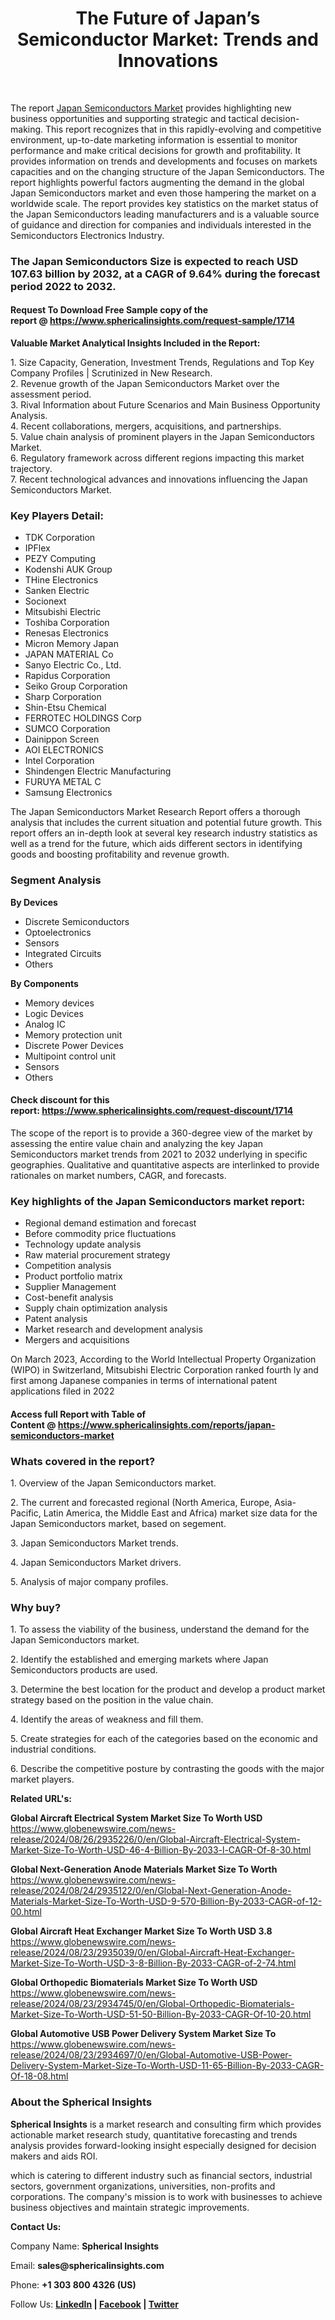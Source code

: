 <h1 style="text-align: center;">The Future of Japan&rsquo;s Semiconductor Market: Trends and Innovations</h1>
<p>&nbsp;</p>
<p>The report&nbsp;<a href="https://www.sphericalinsights.com/reports/japan-semiconductors-market" target="_blank" rel="noopener noreferrer">Japan Semiconductors Market</a>&nbsp;provides highlighting new business opportunities and supporting strategic and tactical decision-making. This report recognizes that in this rapidly-evolving and competitive environment, up-to-date marketing information is essential to monitor performance and make critical decisions for growth and profitability. It provides information on trends and developments and focuses on markets capacities and on the changing structure of the Japan Semiconductors. The report highlights powerful factors augmenting the demand in the global Japan Semiconductors market and even those hampering the market on a worldwide scale. The report provides key statistics on the market status of the Japan Semiconductors leading manufacturers and is a valuable source of guidance and direction for companies and individuals interested in the Semiconductors Electronics Industry.</p>
<h3>The Japan Semiconductors Size is expected to reach USD 107.63 billion by 2032, at a CAGR of 9.64% during the forecast period 2022 to 2032.</h3>
<h4>Request To Download Free Sample copy of the report&nbsp;@&nbsp;<a href="https://www.sphericalinsights.com/request-sample/1714" target="_blank" rel="noopener noreferrer">https://www.sphericalinsights.com/request-sample/1714</a></h4>
<p><strong>Valuable Market Analytical Insights Included in the Report:</strong></p>
<p>1. Size Capacity, Generation, Investment Trends, Regulations and Top Key Company Profiles | Scrutinized in New Research.<br />2. Revenue growth of the Japan Semiconductors Market over the assessment period.<br />3. Rival Information about Future Scenarios and Main Business Opportunity Analysis.<br />4. Recent collaborations, mergers, acquisitions, and partnerships.<br />5. Value chain analysis of prominent players in the Japan Semiconductors Market.<br />6. Regulatory framework across different regions impacting this market trajectory.<br />7. Recent technological advances and innovations influencing the Japan Semiconductors Market.</p>
<h3><strong>Key Players Detail:</strong></h3>
<ul>
<li>TDK Corporation</li>
<li>IPFlex</li>
<li>PEZY Computing</li>
<li>Kodenshi AUK Group</li>
<li>THine Electronics</li>
<li>Sanken Electric</li>
<li>Socionext</li>
<li>Mitsubishi Electric</li>
<li>Toshiba Corporation</li>
<li>Renesas Electronics</li>
<li>Micron Memory Japan</li>
<li>JAPAN MATERIAL Co</li>
<li>Sanyo Electric Co., Ltd.</li>
<li>Rapidus Corporation</li>
<li>Seiko Group Corporation</li>
<li>Sharp Corporation</li>
<li>Shin-Etsu Chemical</li>
<li>FERROTEC HOLDINGS Corp</li>
<li>SUMCO Corporation</li>
<li>Dainippon Screen</li>
<li>AOI ELECTRONICS</li>
<li>Intel Corporation</li>
<li>Shindengen Electric Manufacturing</li>
<li>FURUYA METAL C</li>
<li>Samsung Electronics</li>
</ul>
<p>The Japan Semiconductors Market Research Report offers a thorough analysis that includes the current situation and potential future growth. This report offers an in-depth look at several key research industry statistics as well as a trend for the future, which aids different sectors in identifying goods and boosting profitability and revenue growth.</p>
<h3><strong>Segment Analysis</strong></h3>
<p><strong>By Devices</strong></p>
<ul>
<li>Discrete Semiconductors</li>
<li>Optoelectronics</li>
<li>Sensors</li>
<li>Integrated Circuits</li>
<li>Others</li>
</ul>
<p><strong>By Components</strong></p>
<ul>
<li>Memory devices</li>
<li>Logic Devices</li>
<li>Analog IC</li>
<li>Memory protection unit</li>
<li>Discrete Power Devices</li>
<li>Multipoint control unit</li>
<li>Sensors</li>
<li>Others</li>
</ul>
<h4>Check discount for this report:&nbsp;<a href="https://www.sphericalinsights.com/request-discount/1714" target="_blank" rel="noopener noreferrer">https://www.sphericalinsights.com/request-discount/1714</a></h4>
<p>The scope of the report is to provide a 360-degree view of the market by assessing the entire value chain and analyzing the key Japan Semiconductors market trends from 2021 to 2032 underlying in specific geographies. Qualitative and quantitative aspects are interlinked to provide rationales on market numbers, CAGR, and forecasts.</p>
<h3><strong>Key highlights of the Japan Semiconductors market report:</strong></h3>
<ul>
<li>Regional demand estimation and forecast</li>
<li>Before commodity price fluctuations</li>
<li>Technology update analysis</li>
<li>Raw material procurement strategy</li>
<li>Competition analysis</li>
<li>Product portfolio matrix</li>
<li>Supplier Management</li>
<li>Cost-benefit analysis</li>
<li>Supply chain optimization analysis</li>
<li>Patent analysis</li>
<li>Market research and development analysis</li>
<li>Mergers and acquisitions</li>
</ul>
<p>On March 2023, According to the World Intellectual Property Organization (WIPO) in Switzerland, Mitsubishi Electric Corporation ranked fourth ly and first among Japanese companies in terms of international patent applications filed in 2022</p>
<h4>Access full Report with Table of Content&nbsp;@&nbsp;<a href="https://www.sphericalinsights.com/reports/japan-semiconductors-market" target="_blank" rel="noopener noreferrer">https://www.sphericalinsights.com/reports/japan-semiconductors-market</a></h4>
<h3><strong>Whats covered in the report?</strong></h3>
<p>1. Overview of the Japan Semiconductors market.</p>
<p>2. The current and forecasted regional (North America, Europe, Asia-Pacific, Latin America, the Middle East and Africa) market size data for the Japan Semiconductors market, based on segement.</p>
<p>3. Japan Semiconductors Market trends.</p>
<p>4. Japan Semiconductors Market drivers.</p>
<p>5. Analysis of major company profiles.</p>
<h3><strong>Why buy?</strong></h3>
<p>1. To assess the viability of the business, understand the demand for the Japan Semiconductors market.</p>
<p>2. Identify the established and emerging markets where Japan Semiconductors products are used.</p>
<p>3. Determine the best location for the product and develop a product market strategy based on the position in the value chain.</p>
<p>4. Identify the areas of weakness and fill them.</p>
<p>5. Create strategies for each of the categories based on the economic and industrial conditions.</p>
<p>6. Describe the competitive posture by contrasting the goods with the major market players.</p>
<p><strong>Related URL's:</strong></p>
<p><strong>Global Aircraft Electrical System Market Size To Worth USD</strong><br /><a href="https://www.globenewswire.com/news-release/2024/08/26/2935226/0/en/Global-Aircraft-Electrical-System-Market-Size-To-Worth-USD-46-4-Billion-By-2033-l-CAGR-Of-8-30.html" rel="nofollow">https://www.globenewswire.com/news-release/2024/08/26/2935226/0/en/Global-Aircraft-Electrical-System-Market-Size-To-Worth-USD-46-4-Billion-By-2033-l-CAGR-Of-8-30.html</a>&nbsp;</p>
<p><strong>Global Next-Generation Anode Materials Market Size To Worth</strong><br /><a href="https://www.globenewswire.com/news-release/2024/08/24/2935122/0/en/Global-Next-Generation-Anode-Materials-Market-Size-To-Worth-USD-9-570-Billion-By-2033-CAGR-of-12-00.html" rel="nofollow">https://www.globenewswire.com/news-release/2024/08/24/2935122/0/en/Global-Next-Generation-Anode-Materials-Market-Size-To-Worth-USD-9-570-Billion-By-2033-CAGR-of-12-00.html</a>&nbsp;</p>
<p><strong>Global Aircraft Heat Exchanger Market Size To Worth USD 3.8</strong><br /><a href="https://www.globenewswire.com/news-release/2024/08/23/2935039/0/en/Global-Aircraft-Heat-Exchanger-Market-Size-To-Worth-USD-3-8-Billion-By-2033-CAGR-of-2-74.html" rel="nofollow">https://www.globenewswire.com/news-release/2024/08/23/2935039/0/en/Global-Aircraft-Heat-Exchanger-Market-Size-To-Worth-USD-3-8-Billion-By-2033-CAGR-of-2-74.html</a>&nbsp;</p>
<p><strong>Global Orthopedic Biomaterials Market Size To Worth USD</strong><br /><a href="https://www.globenewswire.com/news-release/2024/08/23/2934745/0/en/Global-Orthopedic-Biomaterials-Market-Size-To-Worth-USD-51-50-Billion-By-2033-CAGR-Of-10-20.html" rel="nofollow">https://www.globenewswire.com/news-release/2024/08/23/2934745/0/en/Global-Orthopedic-Biomaterials-Market-Size-To-Worth-USD-51-50-Billion-By-2033-CAGR-Of-10-20.html</a>&nbsp;</p>
<p><strong>Global Automotive USB Power Delivery System Market Size To</strong><br /><a href="https://www.globenewswire.com/news-release/2024/08/23/2934697/0/en/Global-Automotive-USB-Power-Delivery-System-Market-Size-To-Worth-USD-11-65-Billion-By-2033-CAGR-Of-18-08.html" rel="nofollow">https://www.globenewswire.com/news-release/2024/08/23/2934697/0/en/Global-Automotive-USB-Power-Delivery-System-Market-Size-To-Worth-USD-11-65-Billion-By-2033-CAGR-Of-18-08.html</a>&nbsp;</p>
<h3><strong>About the Spherical Insights</strong></h3>
<p><strong>Spherical Insights</strong>&nbsp;is a market research and consulting firm which provides actionable market research study, quantitative forecasting and trends analysis provides forward-looking insight especially designed for decision makers and aids ROI.</p>
<p>which is catering to different industry such as financial sectors, industrial sectors, government organizations, universities, non-profits and corporations. The company's mission is to work with businesses to achieve business objectives and maintain strategic improvements.</p>
<p><strong>Contact Us:</strong></p>
<p>Company Name:&nbsp;<strong>Spherical Insights</strong></p>
<p>Email:&nbsp;<strong>sales@sphericalinsights.com</strong></p>
<p>Phone:&nbsp;<strong>+1 303 800 4326 (US)</strong></p>
<p>Follow Us:&nbsp;<strong><a href="https://www.linkedin.com/company/spherical-insight/" rel="nofollow"><u>LinkedIn</u></a>&nbsp;|&nbsp;<a href="https://www.facebook.com/sphericalinsights22" rel="nofollow"><u>Facebook</u></a>&nbsp;|&nbsp;<a href="https://twitter.com/SInsights_US" rel="nofollow"><u>Twitter</u></a></strong></p>

